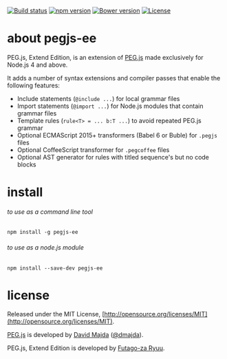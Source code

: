 [![Build status](https://img.shields.io/travis/pegjs/pegjs.svg)](https://travis-ci.org/pegjs/pegjs)
[![npm version](https://img.shields.io/npm/v/pegjs-dev.svg)](https://www.npmjs.com/package/pegjs-dev)
[![Bower version](https://img.shields.io/bower/v/pegjs.svg)](https://github.com/pegjs/bower)
[![License](https://img.shields.io/badge/license-mit-blue.svg)](https://opensource.org/licenses/MIT)

# about pegjs-ee

PEG.js, Extend Edition, is an extension of [PEG.js](https://github.com/pegjs/pegjs) made exclusively for Node.js 4 and above.

It adds a number of syntax extensions and compiler passes that enable the following features:

* Include statements (`@include ...`) for local grammar files
* Import statements (`@import ...`) for Node.js modules that contain grammar files
* Template rules (`rule<T> = ... b:T ...`) to avoid repeated PEG.js grammar
* Optional ECMAScript 2015+ transformers (Babel 6 or Buble) for `.pegjs` files
* Optional CoffeeScript transformer for `.pegcoffee` files
* Optional AST generator for rules with titled sequence's but no code blocks

# install

###### to use as a command line tool

```shell
npm install -g pegjs-ee
```

###### to use as a node.js module

```shell
npm install --save-dev pegjs-ee
```

# license

Released under the MIT License, [http://opensource.org/licenses/MIT](http://opensource.org/licenses/MIT).

[PEG.js](https://github.com/pegjs/pegjs) is developed by [David Majda](http://majda.cz/) ([@dmajda](http://twitter.com/dmajda)).

PEG.js, Extend Edition is developed by [Futago-za Ryuu](https://github.com/futagoza).
